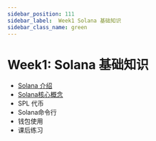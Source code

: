 ```yaml
---
sidebar_position: 111
sidebar_label:  Week1 Solana 基础知识
sidebar_class_name: green
---
```


# Week1: Solana 基础知识

- [Solana 介绍](./solana-intro.md)
- [Solana核心概念](./solana-core-concerpt.md)
- SPL 代币
- Solana命令行
- 钱包使用
- 课后练习
